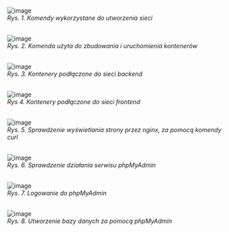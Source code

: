 ![image](https://github.com/BartoszKedziorek/pawcho-lab11/assets/104023013/da74f8b8-cf08-4cb4-b5c9-03ab9b009e91)<br />
*Rys. 1. Komendy wykorzystane do utworzenia sieci*<br /><br />

![image](https://github.com/BartoszKedziorek/pawcho-lab11/assets/104023013/0319d428-2001-4784-ac83-82bc7779a259)<br />
*Rys. 2. Komenda użyta do zbudowania i uruchomienia kontenerów*<br /><br />

![image](https://github.com/BartoszKedziorek/pawcho-lab11/assets/104023013/39d39c92-7e7a-4947-82fe-6e69e5247e5d)<br />
*Rys. 3. Kontenery podłączone do sieci backend*<br /><br />

![image](https://github.com/BartoszKedziorek/pawcho-lab11/assets/104023013/1b4a6933-3d8b-4f6c-ba43-6ea6683a1756)<br />
*Rys 4. Kontenery podłączone do sieci frontend*<br /><br />

![image](https://github.com/BartoszKedziorek/pawcho-lab11/assets/104023013/c26b2f9a-5f4d-4900-83cc-6596f893762a)<br />
*Rys. 5. Sprawdzenie wyświetlania strony przez nginx, za pomocą komendy curl*<br /><br />

![image](https://github.com/BartoszKedziorek/pawcho-lab11/assets/104023013/221443b1-7ddb-48b1-924f-d57f789e4a09)<br />
*Rys. 6. Sprawdzenie działania serwisu phpMyAdmin*<br /><br />

![image](https://github.com/BartoszKedziorek/pawcho-lab11/assets/104023013/b535cce1-2c59-4243-96bd-eb672687a4e0)<br />
*Rys. 7. Logowanie do phpMyAdmin*<br /><br />

![image](https://github.com/BartoszKedziorek/pawcho-lab11/assets/104023013/dd5177f5-b2c1-421a-8de5-ecb75e431ed7)<br />
*Rys. 8. Utworzenie bazy danych za pomocą phpMyAdmin*<br /><br />

